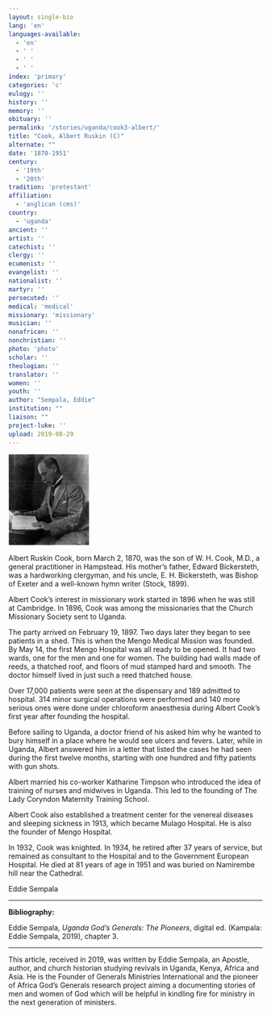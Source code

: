 ```yaml
---
layout: single-bio
lang: 'en'
languages-available:
  - 'en'
  - ' '
  - ' '
  - ' '
index: 'primary'
categories: 'c'
eulogy: ''
history: ''
memory: ''
obituary: ''
permalink: '/stories/uganda/cook3-albert/'
title: "Cook, Albert Ruskin (C)"
alternate: ""
date: '1870-1951'
century:
  - '19th'
  - '20th'
tradition: 'protestant'
affiliation:
  - 'anglican (cms)'
country:
  - 'uganda'
ancient: ''
artist: ''
catechist: ''
clergy: ''
ecumenist: ''
evangelist: ''
nationalist: ''
martyr: ''
persecuted: ''
medical: 'medical'
missionary: 'missionary'
musician: ''
nonafrican: ''
nonchristian: ''
photo: 'photo'
scholar: ''
theologian: ''
translator: ''
women: ''
youth: ''
author: "Sempala, Eddie"
institution: ""
liaison: ""
project-luke: ''
upload: 2019-08-29
---
```



![cook-albert](/images/bio-pics/uganda/cook-albert/cook-albert.jpg)

Albert Ruskin Cook, born March 2, 1870, was the son of W. H. Cook, M.D., a general practitioner in Hampstead. His mother’s father, Edward Bickersteth, was a hardworking clergyman, and his uncle, E. H. Bickersteth, was Bishop of Exeter and a well-known hymn writer (Stock, 1899).

Albert Cook’s interest in missionary work started in 1896 when he was still at Cambridge. In 1896, Cook was among the missionaries that the Church Missionary Society sent to Uganda.

The party arrived on February 19, 1897. Two days later they began to see patients in a shed. This is when the Mengo Medical Mission was founded. By May 14, the first Mengo Hospital was all ready to be opened. It had two wards, one for the men and one for women. The building had walls made of reeds, a thatched roof, and floors of mud stamped hard and smooth. The doctor himself lived in just such a reed thatched house.

Over 17,000 patients were seen at the dispensary and 189 admitted to hospital. 314 minor surgical operations were performed and 140 more serious ones were done under chloroform anaesthesia during Albert Cook’s first year after founding the hospital.

Before sailing to Uganda, a doctor friend of his asked him why he wanted to bury himself in a place where he would see ulcers and fevers. Later, while in Uganda, Albert answered him in a letter that listed the cases he had seen during the first twelve months, starting with one hundred and fifty patients with gun shots.

Albert married his co-worker Katharine Timpson who introduced the idea of training of nurses and midwives in Uganda. This led to the founding of The Lady Coryndon Maternity Training School.

Albert Cook also established a treatment center for the venereal diseases and sleeping sickness in 1913, which became Mulago Hospital. He is also the founder of Mengo Hospital.

In 1932, Cook  was  knighted. In 1934, he retired after 37 years of service, but remained as consultant to the Hospital and to the Government European Hospital. He died at 81 years of age in 1951 and was buried on Namirembe hill near the Cathedral.

Eddie Sempala

---

**Bibliography:**

Eddie Sempala, *Uganda God’s Generals: The Pioneers*, digital ed. (Kampala: Eddie Sempala, 2019), chapter 3.

---

This article, received in 2019, was written by Eddie Sempala, an Apostle, author, and church historian studying revivals in Uganda, Kenya, Africa and Asia. He is the Founder of Generals Ministries International and the pioneer of Africa God’s Generals research project aiming a documenting stories of men and women of God which will be helpful in kindling fire for ministry in the next generation of ministers.
